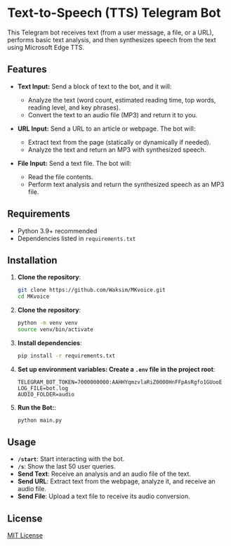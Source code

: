# Text-to-Speech (TTS) Telegram Bot

This Telegram bot receives text (from a user message, a file, or a URL), performs basic text analysis, and then synthesizes speech from the text using Microsoft Edge TTS.

## Features

- **Text Input:** Send a block of text to the bot, and it will:
  - Analyze the text (word count, estimated reading time, top words, reading level, and key phrases).
  - Convert the text to an audio file (MP3) and return it to you.

- **URL Input:** Send a URL to an article or webpage. The bot will:
  - Extract text from the page (statically or dynamically if needed).
  - Analyze the text and return an MP3 with synthesized speech.

- **File Input:** Send a text file. The bot will:
  - Read the file contents.
  - Perform text analysis and return the synthesized speech as an MP3 file.

## Requirements

- Python 3.9+ recommended
- Dependencies listed in `requirements.txt`

## Installation

1. **Clone the repository**:
   ```bash
   git clone https://github.com/Waksim/MKvoice.git
   cd MKvoice
    ```
   
2. **Clone the repository**:
   ```bash
   python -m venv venv
   source venv/bin/activate
    ```
   
3. **Install dependencies**:
   ```bash
   pip install -r requirements.txt
   ```
   
4. **Set up environment variables: Create a `.env` file in the project root**:
   ```env
   TELEGRAM_BOT_TOKEN=7000000000:AAHHYqmzvlaRiZ0000HnFFpAsRgfo1GUooE
   LOG_FILE=bot.log
   AUDIO_FOLDER=audio
   ```
   
5. **Run the Bot:**:
   ```bash
   python main.py
   ```
   
## Usage
- **`/start`**: Start interacting with the bot.
- **`/s`**: Show the last 50 user queries.
- **Send Text**: Receive an analysis and an audio file of the text.
- **Send URL**: Extract text from the webpage, analyze it, and receive an audio file.
- **Send File**: Upload a text file to receive its audio conversion.

## License
[MIT License](https://mit-license.org/)